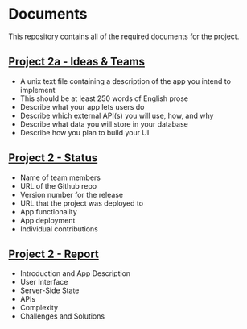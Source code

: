 # Documents

This repository contains all of the required documents for the project. 

## [Project 2a - Ideas & Teams](proposal.txt) 
- A unix text file containing a description of the app you intend to implement 
- This should be at least 250 words of English prose 
- Describe what your app lets users do 
- Describe which external API(s) you will use, how, and why 
- Describe what data you will store in your database 
- Describe how you plan to build your UI 

## [Project 2 - Status](proj2-status.txt) 
- Name of team members 
- URL of the Github repo 
- Version number for the release 
- URL that the project was deployed to 
- App functionality 
- App deployment 
- Individual contributions 

## [Project 2 - Report](report.pdf) 
- Introduction and App Description 
- User Interface 
- Server-Side State 
- APIs 
- Complexity 
- Challenges and Solutions 